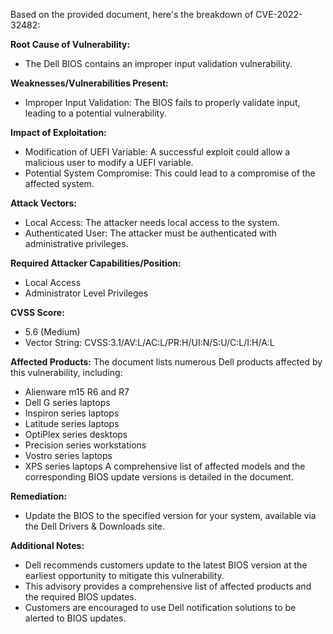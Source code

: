 Based on the provided document, here's the breakdown of CVE-2022-32482:

**Root Cause of Vulnerability:**
- The Dell BIOS contains an improper input validation vulnerability.

**Weaknesses/Vulnerabilities Present:**
- Improper Input Validation: The BIOS fails to properly validate input, leading to a potential vulnerability.

**Impact of Exploitation:**
- Modification of UEFI Variable: A successful exploit could allow a malicious user to modify a UEFI variable.
- Potential System Compromise: This could lead to a compromise of the affected system.

**Attack Vectors:**
- Local Access: The attacker needs local access to the system.
- Authenticated User: The attacker must be authenticated with administrative privileges.

**Required Attacker Capabilities/Position:**
- Local Access
- Administrator Level Privileges

**CVSS Score:**
- 5.6 (Medium)
- Vector String: CVSS:3.1/AV:L/AC:L/PR:H/UI:N/S:U/C:L/I:H/A:L

**Affected Products:**
The document lists numerous Dell products affected by this vulnerability, including:
- Alienware m15 R6 and R7
- Dell G series laptops
- Inspiron series laptops
- Latitude series laptops
- OptiPlex series desktops
- Precision series workstations
- Vostro series laptops
- XPS series laptops
A comprehensive list of affected models and the corresponding BIOS update versions is detailed in the document.

**Remediation:**
- Update the BIOS to the specified version for your system, available via the Dell Drivers & Downloads site.

**Additional Notes:**
- Dell recommends customers update to the latest BIOS version at the earliest opportunity to mitigate this vulnerability.
- This advisory provides a comprehensive list of affected products and the required BIOS updates.
- Customers are encouraged to use Dell notification solutions to be alerted to BIOS updates.